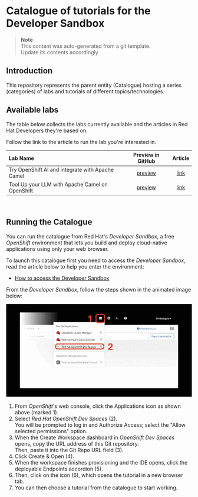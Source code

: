 # Catalogue of tutorials for the Developer Sandbox

> **Note**<br>
This content was auto-generated from a git template. \
Update its contents accordingly.

## Introduction

This repository represents the parent entity (Catalogue) hosting a series (categories) of labs and tutorials of different topics/technologies.

<!-- The following article in _Red Hat Developers_ guides readers on how to get started to enjoy the learning material in the _Developer Sandbox_.

* https://developers.redhat.com/pending-to-update-url

    > **Note**<br>
    When creating a new catalogue it is most recommended to author an article in _Red Hat Developers_ to promote the new collection. -->

## Available labs

The table below collects the labs currently available and the articles in Red Hat Developers they're based on.

Follow the link to the article to run the lab you're interested in.

|            Lab Name             | Preview in GitHub | Article | 
|:--------------------------------|:-------:|:-----------------:|
| ​​Try OpenShift AI and integrate with Apache Camel | [preview](https://github.com/kamorisan/devsandbox-category-ai-basics/blob/main/docs/labs/basics/walkthrough.adoc)| [link](https://developers.redhat.com/articles/2024/07/22/try-openshift-ai-and-integrate-apache-camel)
| Tool Up your LLM with Apache Camel on OpenShift | [preview](https://github.com/kamorisan/devsandbox-category-llm-basics/blob/main/docs/labs/tools/walkthrough.adoc)| [link](https://developers.redhat.com/articles/2024/09/26/tutorial-tool-your-llm-apache-camel-openshift)

<br/>

## Running the Catalogue

You can run the catalogue from Red Hat's _Developer Sandbox_, a free _OpenShift_ environment that lets you build and deploy cloud-native applications using only your web browser.

To launch this catalogue first you need to access the _Developer Sandbox_, read the article below to help you enter the environment:

* <a href="https://developers.redhat.com/articles/2023/03/30/how-access-developer-sandbox-red-hat-openshift" target="_blank">How to access the Developer Sandbox</a>

From the _Developer Sandbox_, follow the steps shown in the animated image below:

![Open the catalogue in Dev Spaces](/images/open-workspace.gif "Open the catalogue in Dev Spaces")

1. From _OpenShift_'s web console, click the Applications icon as shown above (marked 1).
1. Select _Red Hat OpenShift Dev Spaces_ (2). \
You will be prompted to log in and Authorize Access; select the "Allow selected permissions" option.
1. When the Create Workspace dashboard in _OpenShift Dev Spaces_ opens, copy the URL address of this Git repository. \
Then, paste it into the Git Repo URL field (3).
1. Click Create & Open (4).
1. When the workspace finishes provisioning and the IDE opens, click the deployable Endpoints accordion (5).
1. Then, click on the icon (6), which opens the tutorial in a new browser tab.
1. You can then choose a tutorial from the catalogue to start working.

